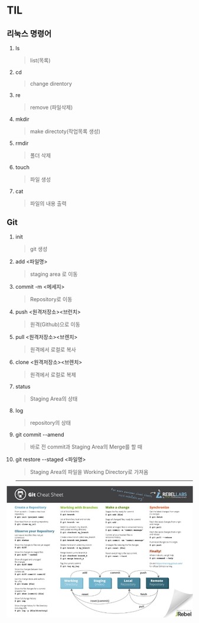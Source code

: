 # TIL

## 리눅스 명령어
1. ls
    >list(목록)

2. cd
   >change direntory

3. re
   >remove (파일삭제)

4. mkdir
   >make directoty(작업목록 생성)          

5. rmdir
   >폴더 삭제
6. touch
    >파일 생성
7. cat 
   >파일의 내용 출력
   
## Git
 1. init
    >git 생성 


2. add <파일명>   
   
   >staging area 로 이동

3. commit -m <메세지>
   >Repository로 이동
4. push <원격저장소><브런치>
   >원격(Github)으로 이동
5. pull <원격저장소><브렌치>
   >원격에서 로컬로 복사
6. clone <원격저장소><브렌치>
   >원격에서 로컬로 복제
7. status
   >Staging Area의 상태
8. log
   >repository의 상태
9. git commit --amend
    >바로 전 commit과 Staging Area의 Merge를 할 때 
10. git restore --staged <파일명>
    >Staging Area의 파일을 Working Directory로 가져옴
    ---
    
![Git Sheat Sheet](git_terminal_command_line_깃_터미널_명령어.jpg)